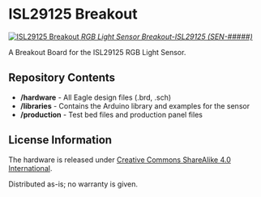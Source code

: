 ISL29125 Breakout
=================

[![ISL29125 Breakout](/image.jpg)
*RGB Light Sensor Breakout-ISL29125 (SEN-#####)*](productpage)

A Breakout Board for the ISL29125 RGB Light Sensor.

Repository Contents
-------------------
* **/hardware** - All Eagle design files (.brd, .sch)
* **/libraries** - Contains the Arduino library and examples for the sensor
* **/production** - Test bed files and production panel files


License Information
-------------------
The hardware is released under [Creative Commons ShareAlike 4.0 International](https://creativecommons.org/licenses/by-sa/4.0/).

Distributed as-is; no warranty is given.
